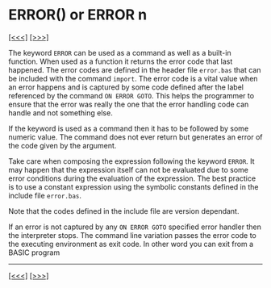# ERROR() or ERROR n

[\[\<\<\<\]](ug_25.51.md) [\[\>\>\>\]](ug_25.53.md)

The keyword `ERROR` can be used as a command as well as a built-in
function. When used as a function it returns the error code that last
happened. The error codes are defined in the header file `error.bas`
that can be included with the command `import`. The error code is a
vital value when an error happens and is captured by some code defined
after the label referenced by the command `ON ERROR GOTO`. This helps
the programmer to ensure that the error was really the one that the
error handling code can handle and not something else.

If the keyword is used as a command then it has to be followed by some
numeric value. The command does not ever return but generates an error
of the code given by the argument.

Take care when composing the expression following the keyword `ERROR`.
It may happen that the expression itself can not be evaluated due to
some error conditions during the evaluation of the expression. The best
practice is to use a constant expression using the symbolic constants
defined in the include file `error.bas`.

Note that the codes defined in the include file are version dependant.

If an error is not captured by any `ON ERROR GOTO` specified error
handler then the interpreter stops. The command line variation passes
the error code to the executing environment as exit code. In other word
you can exit from a BASIC program

-----

[\[\<\<\<\]](ug_25.51.md) [\[\>\>\>\]](ug_25.53.md)
